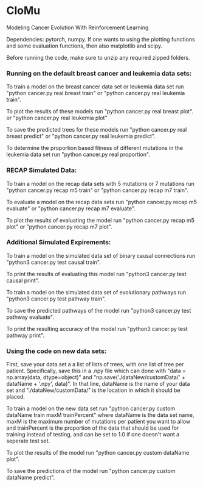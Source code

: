 # CloMu
Modeling Cancer Evolution With Reinforcement Learning

Dependencies:
pytorch, numpy. 
If one wants to using the plotting functions and some evaluation functions, then also matplotlib and scipy. 

Before running the code, make sure to unzip any required zipped folders. 



### Running on the default breast cancer and leukemia data sets:

To train a model on the breast cancer data set or leukemia data set run
"python cancer.py real breast train"
or 
"python cancer.py real leukemia train". 


To plot the results of these models run
"python cancer.py real breast plot".
or
"python cancer.py real leukemia plot"

To save the predicted trees for these models run
"python cancer.py real breast predict"
or
"python cancer.py real leukemia predict".


To determine the proportion based fitness of different mutations in the leukemia data set run 
"python cancer.py real proportion".




### RECAP Simulated Data:


To train a model on the recap data sets with 5 mutations or 7 mutations run
"python cancer.py recap m5 train"
or
"python cancer.py recap m7 train".

To evaluate a model on the recap data sets run
"python cancer.py recap m5 evaluate"
or 
"python cancer.py recap m7 evaluate".


To plot the results of evaluating the model run
"python cancer.py recap m5 plot"
or 
"python cancer.py recap m7 plot".


### Additional Simulated Expirements:


To train a model on the simulated data set of binary causal connections run
"python3 cancer.py test causal train".

To print the results of evaluating this model run
"python3 cancer.py test causal print".


To train a model on the simulated data set of evolutionary pathways run
"python3 cancer.py test pathway train".

To save the predicted pathways of the model run
"python3 cancer.py test pathway evaluate".

To print the resulting accuracy of the model run
"python3 cancer.py test pathway print".

### Using the code on new data sets:

First, save your data set a a list of lists of trees, with one list of tree per patient. 
Specifically, save this in a .npy file which can done with "data = np.array(data, dtype=object)" and "np.save('./dataNew/customData/' + dataName + '.npy', data)". In that line, dataName is the name of your data set and "./dataNew/customData/" is the location in which it should be placed. 

To train a model on the new data set run
"python cancer.py custom dataName train maxM trainPercent"
where dataName is the data set name, maxM is the maximum number of mutations per patient you want to allow and trainPercent is the proportion of the data that should be used for training instead of testing, and can be set to 1.0 if one doesn't want a seperate test set. 

To plot the results of the model run 
"python cancer.py custom dataName plot".

To save the predictions of the model run
"python cancer.py custom dataName predict".







